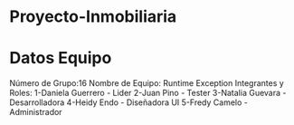 # Proyecto-Inmobiliaria
# Datos Equipo
Número de Grupo:16
Nombre de Equipo: Runtime Exception
Integrantes y Roles:
1-Daniela Guerrero - Lider
2-Juan Pino - Tester
3-Natalia Guevara -Desarrolladora
4-Heidy Endo - Diseñadora UI
5-Fredy Camelo - Administrador